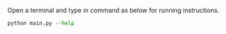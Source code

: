 Open a terminal and type in command as below for running instructions. 
```python
python main.py --help
```
